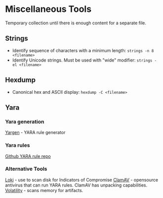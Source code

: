 # Miscellaneous Tools
Temporary collection until there is enough content for a separate file.

## Strings
* Identify sequence of characters with a minimum length: `strings -n 8 <filename>`
* Identify Unicode strings. Must be used with "wide" modifier: `strings -el <filename>`

## Hexdump
* Canonical hex and ASCII display: `hexdump -C <filename>`

## Yara

### Yara generation
[Yargen](https://github.com/Neo23x0/yarGen) - YARA rule generator

### Yara rules
[Github YARA rule repo](https://github.com/Yara-Rules/rules)

### Alternative Tools
[Loki](https://github.com/Neo23x0/Loki) - use to scan disk for Indicators of Compromise
[ClamAV](https://www.clamav.net/) - opensource antivirus that can run YARA rules. ClamAV has unpacking capabilities.
[Volatility](https://github.com/volatilityfoundation/volatility) - scans memory for artifacts.
